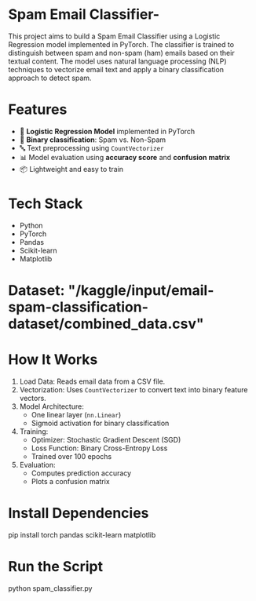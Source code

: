 # Spam Email Classifier-
This project aims to build a Spam Email Classifier using a Logistic Regression model implemented in PyTorch. The classifier is trained to distinguish between spam and non-spam (ham) emails based on their textual content. The model uses natural language processing (NLP) techniques to vectorize email text and apply a binary classification approach to detect spam.
# Features
- 🧠 **Logistic Regression Model** implemented in PyTorch
- 📝 **Binary classification**: Spam vs. Non-Spam
- 🔤 Text preprocessing using `CountVectorizer`
- 📊 Model evaluation using **accuracy score** and **confusion matrix**
- 📦 Lightweight and easy to train
# Tech Stack
- Python
- PyTorch
- Pandas
- Scikit-learn
- Matplotlib
# Dataset: "/kaggle/input/email-spam-classification-dataset/combined_data.csv"
# How It Works
1. Load Data: Reads email data from a CSV file.
2. Vectorization: Uses `CountVectorizer` to convert text into binary feature vectors.
3. Model Architecture:
   - One linear layer (`nn.Linear`)
   - Sigmoid activation for binary classification
4. Training:
   - Optimizer: Stochastic Gradient Descent (SGD)
   - Loss Function: Binary Cross-Entropy Loss
   - Trained over 100 epochs
5. Evaluation:
   - Computes prediction accuracy
   - Plots a confusion matrix
# Install Dependencies
pip install torch pandas scikit-learn matplotlib
# Run the Script
python spam_classifier.py
